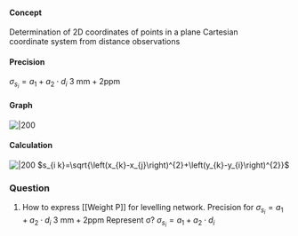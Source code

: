 
#### Concept
Determination of 2D coordinates of points in a plane Cartesian coordinate system from distance observations

#### Precision
$\sigma_{s_{i}}=a_{1}+a_{2} \cdot d_{i}$
$3 \mathrm{~mm}+2 \mathrm{ppm}$

#### Graph
![|200](https://i.imgur.com/feacqRV.png)

#### Calculation
![|200](https://i.imgur.com/IhkJFC0.png)
$s_{i k}=\sqrt{\left(x_{k}-x_{j}\right)^{2}+\left(y_{k}-y_{i}\right)^{2}}$


### Question
1. How to express [[Weight P]] for levelling network.
Precision for
$\sigma_{s_{i}}=a_{1}+a_{2} \cdot d_{i}$
$3 \mathrm{~mm}+2 \mathrm{ppm}$
Represent σ?
$\sigma_{s_{i}}=a_{1}+a_{2} \cdot d_{i}$
